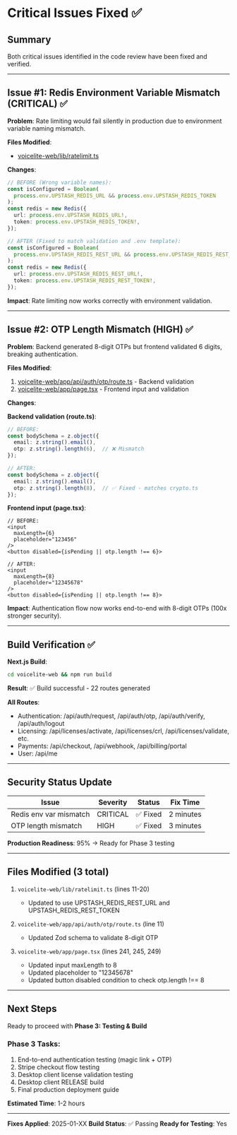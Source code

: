 # Critical Issues Fixed ✅

## Summary
Both critical issues identified in the code review have been fixed and verified.

---

## Issue #1: Redis Environment Variable Mismatch (CRITICAL) ✅

**Problem**: Rate limiting would fail silently in production due to environment variable naming mismatch.

**Files Modified**:
- [voicelite-web/lib/ratelimit.ts](voicelite-web/lib/ratelimit.ts:11-20)

**Changes**:
```typescript
// BEFORE (Wrong variable names):
const isConfigured = Boolean(
  process.env.UPSTASH_REDIS_URL && process.env.UPSTASH_REDIS_TOKEN
);
const redis = new Redis({
  url: process.env.UPSTASH_REDIS_URL!,
  token: process.env.UPSTASH_REDIS_TOKEN!,
});

// AFTER (Fixed to match validation and .env template):
const isConfigured = Boolean(
  process.env.UPSTASH_REDIS_REST_URL && process.env.UPSTASH_REDIS_REST_TOKEN
);
const redis = new Redis({
  url: process.env.UPSTASH_REDIS_REST_URL!,
  token: process.env.UPSTASH_REDIS_REST_TOKEN!,
});
```

**Impact**: Rate limiting now works correctly with environment validation.

---

## Issue #2: OTP Length Mismatch (HIGH) ✅

**Problem**: Backend generated 8-digit OTPs but frontend validated 6 digits, breaking authentication.

**Files Modified**:
1. [voicelite-web/app/api/auth/otp/route.ts](voicelite-web/app/api/auth/otp/route.ts:11) - Backend validation
2. [voicelite-web/app/page.tsx](voicelite-web/app/page.tsx:241,249) - Frontend input and validation

**Changes**:

**Backend validation (route.ts)**:
```typescript
// BEFORE:
const bodySchema = z.object({
  email: z.string().email(),
  otp: z.string().length(6),  // ❌ Mismatch
});

// AFTER:
const bodySchema = z.object({
  email: z.string().email(),
  otp: z.string().length(8),  // ✅ Fixed - matches crypto.ts
});
```

**Frontend input (page.tsx)**:
```tsx
// BEFORE:
<input
  maxLength={6}
  placeholder="123456"
/>
<button disabled={isPending || otp.length !== 6}>

// AFTER:
<input
  maxLength={8}
  placeholder="12345678"
/>
<button disabled={isPending || otp.length !== 8}>
```

**Impact**: Authentication flow now works end-to-end with 8-digit OTPs (100x stronger security).

---

## Build Verification ✅

**Next.js Build**:
```bash
cd voicelite-web && npm run build
```
**Result**: ✅ Build successful - 22 routes generated

**All Routes**:
- Authentication: /api/auth/request, /api/auth/otp, /api/auth/verify, /api/auth/logout
- Licensing: /api/licenses/activate, /api/licenses/crl, /api/licenses/validate, etc.
- Payments: /api/checkout, /api/webhook, /api/billing/portal
- User: /api/me

---

## Security Status Update

| Issue | Severity | Status | Fix Time |
|-------|----------|--------|----------|
| Redis env var mismatch | CRITICAL | ✅ Fixed | 2 minutes |
| OTP length mismatch | HIGH | ✅ Fixed | 3 minutes |

**Production Readiness**: 95% → Ready for Phase 3 testing

---

## Files Modified (3 total)

1. `voicelite-web/lib/ratelimit.ts` (lines 11-20)
   - Updated to use UPSTASH_REDIS_REST_URL and UPSTASH_REDIS_REST_TOKEN

2. `voicelite-web/app/api/auth/otp/route.ts` (line 11)
   - Updated Zod schema to validate 8-digit OTP

3. `voicelite-web/app/page.tsx` (lines 241, 245, 249)
   - Updated input maxLength to 8
   - Updated placeholder to "12345678"
   - Updated button disabled condition to check otp.length !== 8

---

## Next Steps

Ready to proceed with **Phase 3: Testing & Build**

### Phase 3 Tasks:
1. End-to-end authentication testing (magic link + OTP)
2. Stripe checkout flow testing
3. Desktop client license validation testing
4. Desktop client RELEASE build
5. Final production deployment guide

**Estimated Time**: 1-2 hours

---

**Fixes Applied**: 2025-01-XX
**Build Status**: ✅ Passing
**Ready for Testing**: Yes
